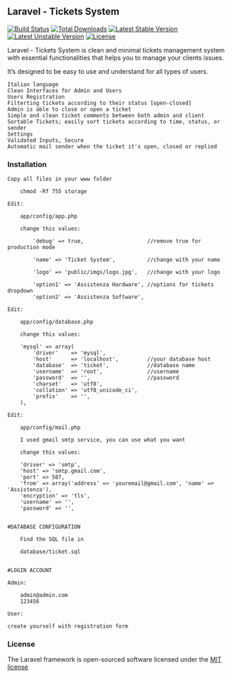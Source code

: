 ## Laravel - Tickets System

[![Build Status](https://travis-ci.org/laravel/framework.svg)](https://travis-ci.org/laravel/framework)
[![Total Downloads](https://poser.pugx.org/laravel/framework/downloads.svg)](https://packagist.org/packages/laravel/framework)
[![Latest Stable Version](https://poser.pugx.org/laravel/framework/v/stable.svg)](https://packagist.org/packages/laravel/framework)
[![Latest Unstable Version](https://poser.pugx.org/laravel/framework/v/unstable.svg)](https://packagist.org/packages/laravel/framework)
[![License](https://poser.pugx.org/laravel/framework/license.svg)](https://packagist.org/packages/laravel/framework)

Laravel - Tickets System is clean and minimal tickets management system with essential functionalities that helps you to manage your clients issues.

It’s designed to be easy to use and understand for all types of users.

	Italian language
    Clean Interfaces for Admin and Users
    Users Registration
    Filterting tickets according to their status [open-closed]
    Admin is able to close or open a ticket
    Simple and clean ticket comments between both admin and client
    Sortable Tickets; easily sort tickets according to time, status, or sender
    Settings
    Validated Inputs, Secure
    Automatic mail sender when the ticket it's open, closed or replied


### Installation

	Copy all files in your www folder

		chmod -Rf 755 storage
	
	Edit:
		
		app/config/app.php

		change this values:

			'debug' => true, 					//remove true for production mode

			'name' => 'Ticket System',   		//change with your name

			'logo' => 'public/imgs/logo.jpg',	//change with your logo

			'option1' => 'Assistenza Hardware', //options for tickets dropdown
			'option2' => 'Assistenza Software',

	Edit:

		app/config/database.php

		change this values:

		'mysql' => array(
			'driver'    => 'mysql',
			'host'      => 'localhost',  		//your database host
			'database'  => 'ticket',			//database name
			'username'  => 'root',				//username
			'password'  => '',					//password
			'charset'   => 'utf8',
			'collation' => 'utf8_unicode_ci',
			'prefix'    => '',
		),

	Edit:

		app/config/mail.php

		I used gmail smtp service, you can use what you want
		
		change this values:

		'driver' => 'smtp',
		'host' => 'smtp.gmail.com',
		'port' => 587,
		'from' => array('address' => 'youremail@gmail.com', 'name' => 'Assistenza'),
		'encryption' => 'tls',
		'username' => '',
		'password' => '',


	#DATABASE CONFIGURATION

		Find the SQL file in 
		
		database/ticket.sql


	#LOGIN ACCOUNT

	Admin:

		admin@admin.com
		123456

	User:

	create yourself with registration form



### License

The Laravel framework is open-sourced software licensed under the [MIT license](http://opensource.org/licenses/MIT)
